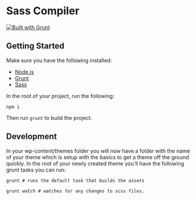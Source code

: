 # Sass Compiler

[![Built with Grunt](https://cdn.gruntjs.com/builtwith.png)](http://gruntjs.com/)

## Getting Started

Make sure you have the following installed:

* [Node.js](https://nodejs.org/)
* [Grunt](http://gruntjs.com/)
* [Sass](http://sass-lang.com/)

In the root of your project, run the following:

`npm i`

Then run `grunt` to build the project.

## Development

In your wp-content/themes folder you will now have a folder with the name of your theme which is setup with the basics to get a theme off the ground quickly. In the root of your newly created theme you'll have the following grunt tasks you can run:

    grunt # runs the default task that builds the assets

    grunt watch # watches for any changes to scss files.
